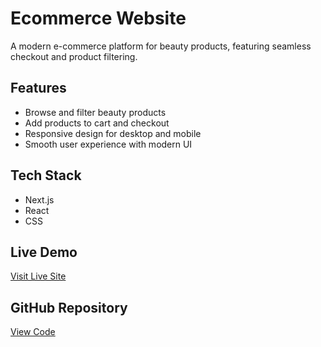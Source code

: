 # Ecommerce Website

A modern e-commerce platform for beauty products, featuring seamless checkout and product filtering.

## Features
- Browse and filter beauty products
- Add products to cart and checkout
- Responsive design for desktop and mobile
- Smooth user experience with modern UI

## Tech Stack
- Next.js
- React
- CSS

## Live Demo
[Visit Live Site](https://beauty-e-commerce-six.vercel.app/)

## GitHub Repository
[View Code](https://github.com/khristine-g/beauty-e-commerce.git)
